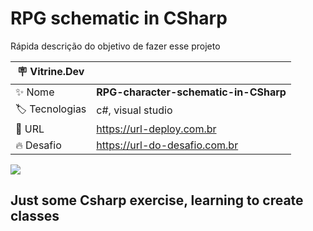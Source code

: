 # RPG schematic in CSharp

Rápida descrição do objetivo de fazer esse projeto

| :placard: Vitrine.Dev |     |
| -------------  | --- |
| :sparkles: Nome        | **RPG-character-schematic-in-CSharp**
| :label: Tecnologias | c#, visual studio
| :rocket: URL         | https://url-deploy.com.br
| :fire: Desafio     | https://url-do-desafio.com.br

<!-- Inserir imagem com a #vitrinedev ao final do link -->
![](https://user-images.githubusercontent.com/128839657/233847756-c315171c-a3b2-4ea9-a38b-7652199f1750.jpg#vitrinedev)


## Just some Csharp exercise, learning to create classes
